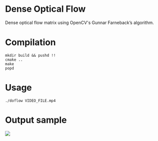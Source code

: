 # Dense Optical Flow

Dense optical flow matrix using OpenCV's Gunnar Farneback’s algorithm.

# Compilation

```
mkdir build && pushd !!
cmake ..
make
popd
```

# Usage

```
./doflow VIDEO_FILE.mp4
```

# Output sample

![](running.gif)
